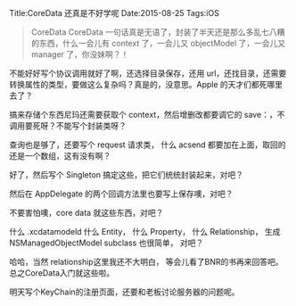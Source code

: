 Title:CoreData 还真是不好学呢
Date:2015-08-25
Tags:iOS
> CoreData
CoreData 一句话真是无语了，封装了半天还是那么多乱七八糟的东西，什么一会儿有
 context 了，一会儿又 objectModel 了，一会儿又 manager 了，你没妹啊？！

不能好好写个协议调用就好了啊，还选择目录保存，还用 url，还找目录，还需要转换属性的类型，要做这么复杂吗？真是的，没意思。Apple 的天才们都死哪里去了？

搞来存储个东西尼玛还需要获取个 context，然后增删改都要调它的 save：，不调用要死呀？不能写个封装类呀？

查询也是够了，还要写个 request 请求类，
什么 acsend 都要加在上面，取回的还是一个数组，这有没有啊？

好了，然后写个 Singleton 搞定这些，把它们统统封装起来，对吧？

然后在 AppDelegate 的两个回调方法里也要写上保存噢，对吧？

不要害怕噢，core data 就这些东西，对吧？

什么 .xcdatamodeld 什么 Entity， 什么 Property， 什么 Relationship， 生成 NSManagedObjectModel subclass 也很简单， 对吧？

哈哈，当然 relationship这里我还不大明白， 等会儿看了BNR的书再来回答吧。
总之CoreData入门就这些啦。

明天写个KeyChain的注册页面，还要和老板讨论服务器的问题呢。



